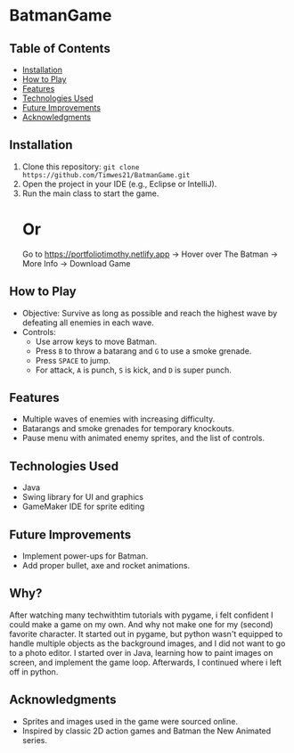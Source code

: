 # BatmanGame

## Table of Contents
- [Installation](#installation)
- [How to Play](#how-to-play)
- [Features](#features)
- [Technologies Used](#technologies-used)
- [Future Improvements](#future-improvements)
- [Acknowledgments](#acknowledgments)


## Installation
1. Clone this repository: `git clone https://github.com/Timwes21/BatmanGame.git`
2. Open the project in your IDE (e.g., Eclipse or IntelliJ).
3. Run the main class to start the game.
   # Or
   Go to https://portfoliotimothy.netlify.app -> Hover over The Batman -> More Info -> Download Game


## How to Play
- Objective: Survive as long as possible and reach the highest wave by defeating all enemies in each wave.
- Controls:
  - Use arrow keys to move Batman.
  - Press `B` to throw a batarang and `G` to use a smoke grenade.
  - Press `SPACE` to jump.
  - For attack, `A` is punch, `S` is kick, and `D` is super punch.
 

## Features
- Multiple waves of enemies with increasing difficulty.
- Batarangs and smoke grenades for temporary knockouts.
- Pause menu with animated enemy sprites, and the list of controls.


## Technologies Used
- Java
- Swing library for UI and graphics
- GameMaker IDE for sprite editing


## Future Improvements
- Implement power-ups for Batman.
- Add proper bullet, axe and rocket animations.


## Why?
After watching many techwithtim tutorials with pygame, i felt confident I could make a game on my own. And why not make one for my (second) favorite character. It started out in pygame, but python wasn't equipped to handle multiple objects as the background images, and I did not want to go to a photo editor. I started over in Java, learning how to paint images on screen, and implement the game loop. Afterwards, I continued where i left off in python.  



## Acknowledgments
- Sprites and images used in the game were sourced online.
- Inspired by classic 2D action games and Batman the New Animated series.
